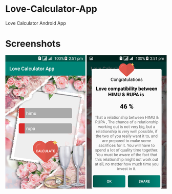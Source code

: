 # Love-Calculator-App
Love Calculator Android App
# Screenshots
<img src="https://github.com/samadtalukder/Love-Calculator-App/blob/master/screenshoot/Love_Calculator_Screenshot_1.png" width="250" /> <img src="https://github.com/samadtalukder/Love-Calculator-App/blob/master/screenshoot/Love_Calculator_Screenshot_2.png" width="250" />

